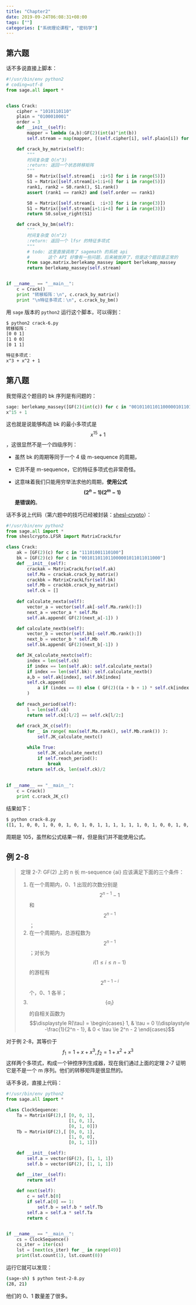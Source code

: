 ```yaml
---
title: "Chapter2"
date: 2019-09-24T06:08:31+08:00
tags: [""]
categories: ["系统理论课程", "密码学"]
---
```



## 第六题

话不多说直接上脚本：

```python
#!/usr/bin/env python2
# coding=utf-8
from sage.all import *


class Crack:
    cipher = "1010110110"
    plain = "0100010001"
    order = 3
    def __init__(self):
        mapper = lambda (a,b):GF(2)(int(a)^int(b))
        self.stream = map(mapper, [(self.cipher[i], self.plain[i]) for i in range(10)])

    def crack_by_matrix(self):
        """
        时间复杂度 O(n^3)
        :return: 返回一个状态转移矩阵
        """
        S0 = Matrix([self.stream[i  :i+5] for i in range(5)])
        S1 = Matrix([self.stream[i+1:i+6] for i in range(5)])
        rank1, rank2 = S0.rank(), S1.rank()
        assert (rank1 == rank2) and (self.order == rank1)

        S0 = Matrix([self.stream[i  :i+3] for i in range(3)])
        S1 = Matrix([self.stream[i+1:i+4] for i in range(3)])
        return S0.solve_right(S1)

    def crack_by_bm(self):
        """
        时间复杂度 O(n^2)
        :return: 返回一个 lfsr 的特征多项式
        """
        # todo: 这里直接调用了 sagemath 的系统 api
        #       这个 API 好像有一些问题，后来被放弃了，但是这个题目是正常的
        from sage.matrix.berlekamp_massey import berlekamp_massey
        return berlekamp_massey(self.stream)


if __name__ == "__main__":
    c = Crack()
    print "转移矩阵：\n", c.crack_by_matrix()
    print "\n特征多项式：\n", c.crack_by_bm()
```

用 `sage` 版本的 `python2` 运行这个脚本，可以得到：

```bash
$ python2 crack-6.py 
转移矩阵：
[0 0 1]
[1 0 0]
[0 1 1]

特征多项式：
x^3 + x^2 + 1
```

## 第八题

我觉得这个题目的 bk 序列是有问题的：

```python
sage: berlekamp_massey([GF(2)(int(c)) for c in "001011011011000001011011011000"])
x^15 + 1
```

这也就是说能够构造 bk 的最小多项式是 $$x^{15} + 1$$，这很显然不是一个四级序列：

- 虽然 bk 的周期等同于一个 4 级 m-sequence 的周期，
- 它并不是 m-sequence，它的特征多项式也非常奇怪。

- 这意味着我们只能用穷举法求他的周期，**使用公式 $$(2^n - 1)(2^m - 1)$$ 是错误的**。

话不多说上代码（第六题中的技巧已经被封装：[shesl-crypto](https://github.com/shesl-meow/shesl-crypto/blob/master/sheslcrypto/LFSR/MatrixCrackLfsr.py)）：

```python
#!/usr/bin/env python2
from sage.all import *
from sheslcrypto.LFSR import MatrixCrackLfsr

class Crack:
    ak = [GF(2)(c) for c in "11101001110100"]
    bk = [GF(2)(c) for c in "001011011011000001011011011000"]
    def __init__(self):
        crackak = MatrixCrackLfsr(self.ak)
        self.Ma = crackak.crack_by_matrix()
        crackbk = MatrixCrackLfsr(self.bk)
        self.Mb = crackbk.crack_by_matrix()
        self.ck = []
    
    def calculate_nexta(self):
        vector_a = vector(self.ak[-self.Ma.rank():])
        next_a = vector_a * self.Ma
        self.ak.append( GF(2)(next_a[-1]) )

    def calculate_nextb(self):
        vector_b = vector(self.bk[-self.Mb.rank():])
        next_b = vector_b * self.Mb
        self.bk.append( GF(2)(next_b[-1]) )

    def JK_calculate_nextc(self):
        index = len(self.ck)
        if index == len(self.ak): self.calculate_nexta()
        if index == len(self.bk): self.calculate_nextb()
        a,b = self.ak[index], self.bk[index]
        self.ck.append(
            a if (index == 0) else ( GF(2)((a + b + 1) * self.ck[index - 1] + a) )
        )
    
    def reach_period(self):
        l = len(self.ck)
        return self.ck[:l/2] == self.ck[l/2:]
    
    def crack_JK_c(self):
        for _ in range( max(self.Ma.rank(), self.Mb.rank()) ):
            self.JK_calculate_nextc()

        while True:
            self.JK_calculate_nextc()
            if self.reach_period():
                break
        return self.ck, len(self.ck)/2
        
        
if __name__ == "__main__":
    c = Crack()
    print c.crack_JK_c()
```

结果如下：

```bash
$ python crack-8.py 
([1, 1, 0, 0, 1, 0, 0, 1, 0, 1, 0, 1, 1, 1, 1, 1, 1, 0, 1, 0, 0, 1, 0, 1, 1, 0, 0, 0, 1, 1, 1, 1, 0, 0, 0, 1, 1, 0, 0, 1, 0, 0, 1, 1, 1, 1, 1, 0, 0, 1, 0, 1, 0, 1, 1, 0, 1, 1, 1, 1, 1, 1, 0, 1, 0, 1, 1, 0, 0, 0, 1, 0, 1, 1, 1, 1, 1, 0, 1, 0, 0, 1, 0, 0, 1, 0, 1, 1, 1, 1, 1, 1, 0, 1, 0, 1, 1, 0, 1, 1, 0, 0, 1, 1, 1, 1, 1, 0, 0, 1, 0, 0, 1, 0, 1, 0, 1, 1, 1, 1, 1, 1, 0, 1, 0, 0, 1, 0, 1, 1, 0, 0, 0, 1, 1, 1, 1, 0, 0, 0, 1, 1, 0, 0, 1, 0, 0, 1, 1, 1, 1, 1, 0, 0, 1, 0, 1, 0, 1, 1, 0, 1, 1, 1, 1, 1, 1, 0, 1, 0, 1, 1, 0, 0, 0, 1, 0, 1, 1, 1, 1, 1, 0, 1, 0, 0, 1, 0, 0, 1, 0, 1, 1, 1, 1, 1, 1, 0, 1, 0, 1, 1, 0, 1, 1, 0, 0, 1, 1, 1], 105)
```

周期是 105，虽然和公式结果一样，但是我们并不能使用公式。

## 例 2-8

> 定理 2-7: GF(2) 上的 n 长 m-sequence {ai}  应该满足下面的三个条件：
>
> 1. 在一个周期内，0、1 出现的次数分别是 $$2^{n-1} - 1$$ 和 $$2^{n - 1}$$；
> 2. 在一个周期内，总游程数为 $$2^{n-1}$$；对长为 $$i (1 \le i \le n-1)$$ 的游程有 $$2^{n-1-i}$$ 个，0、1 各半；
> 3. $$\{a_i\}$$ 的自相关函数为 $$\displaystyle R(\tau) = \begin{cases} 1, & \tau = 0 \\\displaystyle -\frac{1}{2^n - 1}, & 0 < \tau \le 2^n - 2 \end{cases}$$

对于例 2-8，其等价于 $$f_1 = 1 + x +x^3, f_2 = 1 + x^2 + x^3$$ 这样两个多项式，构成一个钟控序列生成器，现在我们通过上面的定理 2-7 证明它是不是一个 m 序列。他们的转移矩阵是很显然的。

话不多说，直接上代码：

```python
#!/usr/bin/env python2
from sage.all import *

class ClockSequence:
    Ta = Matrix(GF(2),[ [0, 0, 1], 
                        [1, 0, 1], 
                        [0, 1, 0]])
    Tb = Matrix(GF(2),[ [0, 0, 1],
                        [1, 0, 0],
                        [0, 1, 1]])

    def __init__(self):
        self.a = vector(GF(2), [1, 1, 1])
        self.b = vector(GF(2), [1, 1, 1])

    def __iter__(self):
        return self
    
    def next(self):
        c = self.b[0]
        if self.a[0] == 1:
            self.b = self.b * self.Tb
        self.a = self.a * self.Ta
        return c


if __name__ == "__main__":
    cs = ClockSequence()
    cs_iter = iter(cs)
    lst = [next(cs_iter) for _ in range(49)]
    print(lst.count(1), lst.count(0))
```

运行它就可以发现：

```bash
(sage-sh) $ python test-2-8.py 
(28, 21)
```

他们的 0、1 数量差了很多。

